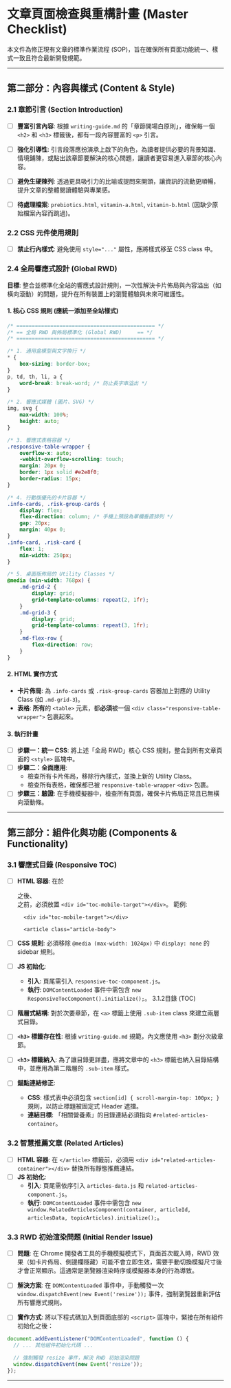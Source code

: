 # 文章頁面檢查與重構計畫 (Master Checklist)

本文件為修正現有文章的標準作業流程 (SOP)，旨在確保所有頁面功能統一、樣式一致且符合最新開發規範。

---


## 第二部分：內容與樣式 (Content & Style)

### 2.1 章節引言 (Section Introduction)
- [ ] **豐富引言內容**: 根據 `writing-guide.md` 的「章節開場白原則」，確保每一個 `<h2>` 和 `<h3>` 標籤後，都有一段內容豐富的 `<p>` 引言。
- [ ] **強化引導性**: 引言段落應扮演承上啟下的角色，為讀者提供必要的背景知識、情境鋪陳，或點出該章節要解決的核心問題，讓讀者更容易進入章節的核心內容。
- [ ] **避免生硬陳列**: 透過更具吸引力的比喻或提問來開頭，讓資訊的流動更順暢，提升文章的整體閱讀體驗與專業感。
- [ ] **待處理檔案**: `prebiotics.html`, `vitamin-a.html`, `vitamin-b.html` (因缺少原始檔案內容而跳過)。


### 2.2 CSS 元件使用規則

- [ ] **禁止行內樣式**: 避免使用 `style="..."` 屬性，應將樣式移至 CSS class 中。


    

### 2.4 全局響應式設計 (Global RWD)

**目標**: 整合並標準化全站的響應式設計規則，一次性解決卡片佈局與內容溢出（如橫向滾動）的問題，提升在所有裝置上的瀏覽體驗與未來可維護性。

#### 1. **核心 CSS 規則 (應統一添加至全站樣式)**

```css
/* ============================================= */
/* == 全局 RWD 與佈局標準化 (Global RWD)     == */
/* ============================================= */

/* 1. 通用盒模型與文字換行 */
* {
    box-sizing: border-box;
}
p, td, th, li, a {
    word-break: break-word; /* 防止長字串溢出 */
}

/* 2. 響應式媒體 (圖片、SVG) */
img, svg {
    max-width: 100%;
    height: auto;
}

/* 3. 響應式表格容器 */
.responsive-table-wrapper {
    overflow-x: auto;
    -webkit-overflow-scrolling: touch;
    margin: 20px 0;
    border: 1px solid #e2e8f0;
    border-radius: 15px;
}

/* 4. 行動版優先的卡片容器 */
.info-cards, .risk-group-cards {
    display: flex;
    flex-direction: column; /* 手機上預設為單欄垂直排列 */
    gap: 20px;
    margin: 40px 0;
}
.info-card, .risk-card {
    flex: 1;
    min-width: 250px;
}

/* 5. 桌面版佈局的 Utility Classes */
@media (min-width: 768px) {
    .md-grid-2 { 
        display: grid;
        grid-template-columns: repeat(2, 1fr); 
    }
    .md-grid-3 { 
        display: grid;
        grid-template-columns: repeat(3, 1fr); 
    }
    .md-flex-row { 
        flex-direction: row; 
    }
}
```

#### 2. **HTML 實作方式**

- **卡片佈局**: 為 `.info-cards` 或 `.risk-group-cards` 容器加上對應的 Utility Class (如 `.md-grid-3`)。
- **表格**: **所有**的 `<table>` 元素，都**必須**被一個 `<div class="responsive-table-wrapper">` 包裹起來。

#### 3. **執行計畫**
- [ ] **步驟一：統一 CSS**: 將上述「全局 RWD」核心 CSS 規則，整合到所有文章頁面的 `<style>` 區塊中。
- [ ] **步驟二：全面應用**: 
    - 檢查所有卡片佈局，移除行內樣式，並換上新的 Utility Class。
    - 檢查所有表格，確保都已被 `responsive-table-wrapper` `<div>` 包裹。
- [ ] **步驟三：驗證**: 在手機模擬器中，檢查所有頁面，確保卡片佈局正常且已無橫向滾動條。
---


## 第三部分：組件化與功能 (Components & Functionality)

### 3.1 響應式目錄 (Responsive TOC)
- [ ] **HTML 容器**: 在於<div class="article-hero">之後、 <article class="article-body">之前，必須放置 `<div id="toc-mobile-target"></div>`。
        範例:
          </header>

        <div id="toc-mobile-target"></div>
        
        <article class="article-body">


- [ ] **CSS 規則**: 必須移除 `@media (max-width: 1024px)` 中 `display: none` 的 sidebar 規則。
- [ ] **JS 初始化**:
    - **引入**: 頁尾需引入 `responsive-toc-component.js`。
    - **執行**: `DOMContentLoaded` 事件中需包含 `new ResponsiveTocComponent().initialize();`。
3.1.2目錄 (TOC)
- [ ] **階層式結構**: 對於次要章節，在 `<a>` 標籤上使用 `.sub-item` class 來建立兩層式目錄。
- [ ] **`<h3>` 標籤存在性**: 根據 `writing-guide.md` 規範，內文應使用 `<h3>` 劃分次級章節。
- [ ] **`<h3>` 標籤納入**: 為了讓目錄更詳盡，應將文章中的 `<h3>` 標籤也納入目錄結構中，並應用為第二階層的 `.sub-item` 樣式。
- [ ] **錨點連結修正**:
    - **CSS**: 樣式表中必須包含 `section[id] { scroll-margin-top: 100px; }` 規則，以防止標題被固定式 Header 遮擋。
    - **連結目標**: 「相關營養素」的目錄連結必須指向 `#related-articles-container`。


### 3.2 智慧推薦文章 (Related Articles)
- [ ] **HTML 容器**: 在 `</article>` 標籤前，必須用 `<div id="related-articles-container"></div>` 替換所有靜態推薦連結。
- [ ] **JS 初始化**:
    - **引入**: 頁尾需依序引入 `articles-data.js` 和 `related-articles-component.js`。
    - **執行**: `DOMContentLoaded` 事件中需包含 `new window.RelatedArticlesComponent(container, articleId, articlesData, topicArticles).initialize();`。

### 3.3 RWD 初始渲染問題 (Initial Render Issue)

- [ ] **問題**: 在 Chrome 開發者工具的手機模擬模式下，頁面首次載入時，RWD 效果（如卡片佈局、側邊欄隱藏）可能不會立即生效，需要手動切換模擬尺寸後才會正常顯示。這通常是瀏覽器渲染時序或模擬器本身的行為導致。

- [ ] **解決方案**: 在 `DOMContentLoaded` 事件中，手動觸發一次 `window.dispatchEvent(new Event('resize'));` 事件，強制瀏覽器重新評估所有響應式規則。

- [ ] **實作方式**: 將以下程式碼加入到頁面底部的 `<script>` 區塊中，緊接在所有組件初始化之後：

```javascript
document.addEventListener("DOMContentLoaded", function () {
  // ... 其他組件初始化代碼 ...

  // 強制觸發 resize 事件，解決 RWD 初始渲染問題
  window.dispatchEvent(new Event('resize'));
});
```

---